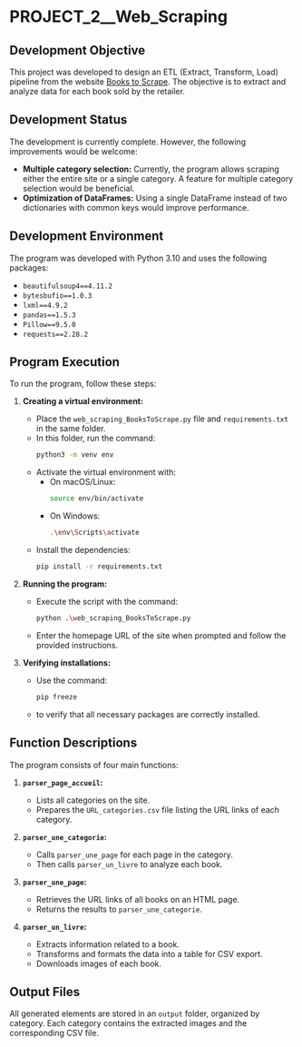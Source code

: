 # PROJECT_2__Web_Scraping

## Development Objective

This project was developed to design an ETL (Extract, Transform, Load) pipeline from the website [Books to Scrape](http://books.toscrape.com/index.html). The objective is to extract and analyze data for each book sold by the retailer.

## Development Status

The development is currently complete. However, the following improvements would be welcome:
- **Multiple category selection:** Currently, the program allows scraping either the entire site or a single category. A feature for multiple category selection would be beneficial.
- **Optimization of DataFrames:** Using a single DataFrame instead of two dictionaries with common keys would improve performance.

## Development Environment

The program was developed with Python 3.10 and uses the following packages:
- `beautifulsoup4==4.11.2`
- `bytesbufio==1.0.3`
- `lxml==4.9.2`
- `pandas==1.5.3`
- `Pillow==9.5.0`
- `requests==2.28.2`

## Program Execution

To run the program, follow these steps:

1. **Creating a virtual environment:**
   - Place the `web_scraping_BooksToScrape.py` file and `requirements.txt` in the same folder.
   - In this folder, run the command:
     ```bash
     python3 -m venv env
     ```
   - Activate the virtual environment with:
     - On macOS/Linux:
       ```bash
       source env/bin/activate
       ```
     - On Windows:
       ```bash
       .\env\Scripts\activate
       ```
   - Install the dependencies:
     ```bash
     pip install -r requirements.txt
     ```

2. **Running the program:**
   - Execute the script with the command:
     ```bash
     python .\web_scraping_BooksToScrape.py
     ```
   - Enter the homepage URL of the site when prompted and follow the provided instructions.

3. **Verifying installations:**
   - Use the command:
     ```bash
     pip freeze
     ```
   - to verify that all necessary packages are correctly installed.

## Function Descriptions

The program consists of four main functions:

1. **`parser_page_accueil`:**
   - Lists all categories on the site.
   - Prepares the `URL_categories.csv` file listing the URL links of each category.

2. **`parser_une_categorie`:**
   - Calls `parser_une_page` for each page in the category.
   - Then calls `parser_un_livre` to analyze each book.

3. **`parser_une_page`:**
   - Retrieves the URL links of all books on an HTML page.
   - Returns the results to `parser_une_categorie`.

4. **`parser_un_livre`:**
   - Extracts information related to a book.
   - Transforms and formats the data into a table for CSV export.
   - Downloads images of each book.

## Output Files

All generated elements are stored in an `output` folder, organized by category. Each category contains the extracted images and the corresponding CSV file.
